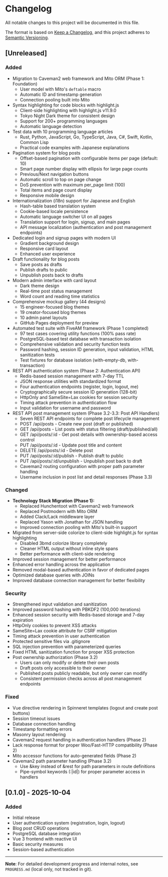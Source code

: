 # Changelog

All notable changes to this project will be documented in this file.

The format is based on [Keep a Changelog](https://keepachangelog.com/en/1.0.0/),
and this project adheres to [Semantic Versioning](https://semver.org/spec/v2.0.0.html).

## [Unreleased]

### Added
- Migration to Caveman2 web framework and Mito ORM (Phase 1: Foundation)
  - User model with Mito's `deftable` macro
  - Automatic ID and timestamp generation
  - Connection pooling built into Mito
- Syntax highlighting for code blocks with highlight.js
  - Client-side highlighting with highlight.js v11.9.0
  - Tokyo Night Dark theme for consistent design
  - Support for 200+ programming languages
  - Automatic language detection
- Test data with 10 programming language articles
  - Rust, Python, JavaScript, Go, TypeScript, Java, C#, Swift, Kotlin, Common Lisp
  - Practical code examples with Japanese explanations
- Pagination system for blog posts
  - Offset-based pagination with configurable items per page (default: 10)
  - Smart page number display with ellipsis for large page counts
  - Previous/Next navigation buttons
  - Automatic scroll to top on page change
  - DoS prevention with maximum per_page limit (100)
  - Total items and page count display
  - Responsive mobile design
- Internationalization (i18n) support for Japanese and English
  - Hash-table based translation system
  - Cookie-based locale persistence
  - Automatic language switcher UI on all pages
  - Translation support for login, signup, and main pages
  - API message localization (authentication and post management endpoints)
- Dedicated login and signup pages with modern UI
  - Gradient background design
  - Responsive card layout
  - Enhanced user experience
- Draft functionality for blog posts
  - Save posts as drafts
  - Publish drafts to public
  - Unpublish posts back to drafts
- Modern admin interface with card layout
  - Dark theme design
  - Real-time post status management
  - Word count and reading time statistics
- Comprehensive mockup gallery (44 designs)
  - 15 engineer-focused blog themes
  - 19 creator-focused blog themes
  - 10 admin panel layouts
  - GitHub Pages deployment for preview
- Automated test suite with FiveAM framework (Phase 1 completed)
  - 97 test cases covering utility functions (100% pass rate)
  - PostgreSQL-based test database with transaction isolation
  - Comprehensive validation and security function tests
  - Password hashing, session ID generation, input validation, HTML sanitization tests
  - Test fixtures for database isolation (with-empty-db, with-transaction)
- REST API authentication system (Phase 2: Authentication API)
  - Redis-based session management with 7-day TTL
  - JSON response utilities with standardized format
  - Four authentication endpoints (register, login, logout, me)
  - Cryptographically secure session ID generation (128-bit)
  - HttpOnly and SameSite=Lax cookies for session security
  - Timing attack prevention in authentication flow
  - Input validation for username and password
- REST API post management system (Phase 3.2-3.3: Post API Handlers)
  - Seven REST API endpoints for complete post lifecycle management
  - POST /api/posts - Create new post (draft or published)
  - GET /api/posts - List posts with status filtering (draft/published/all)
  - GET /api/posts/:id - Get post details with ownership-based access control
  - PUT /api/posts/:id - Update post title and content
  - DELETE /api/posts/:id - Delete post
  - PUT /api/posts/:id/publish - Publish draft to public
  - PUT /api/posts/:id/unpublish - Unpublish post back to draft
  - Caveman2 routing configuration with proper path parameter handling
  - Username inclusion in post list and detail responses (Phase 3.3)

### Changed
- **Technology Stack Migration (Phase 1):**
  - Replaced Hunchentoot with Caveman2 web framework
  - Replaced Postmodern with Mito ORM
  - Added Clack/Lack middleware layer
  - Replaced Yason with Jonathan for JSON handling
  - Improved connection pooling with Mito's built-in support
- Migrated from server-side colorize to client-side highlight.js for syntax highlighting
  - Disabled 3bmd colorize library completely
  - Cleaner HTML output without inline style spans
  - Better performance with client-side rendering
- Improved session management for better performance
- Enhanced error handling across the application
- Removed modal-based authentication in favor of dedicated pages
- Optimized database queries with JOINs
- Improved database connection management for better flexibility

### Security
- Strengthened input validation and sanitization
- Improved password hashing with PBKDF2 (100,000 iterations)
- Enhanced session security with Redis-based storage and 7-day expiration
- HttpOnly cookies to prevent XSS attacks
- SameSite=Lax cookie attribute for CSRF mitigation
- Timing attack prevention in user authentication
- Protected sensitive files via .gitignore
- SQL injection prevention with parameterized queries
- Fixed HTML sanitization function for proper XSS protection
- Post ownership authorization (Phase 3.2)
  - Users can only modify or delete their own posts
  - Draft posts only accessible to their owner
  - Published posts publicly readable, but only owner can modify
  - Consistent permission checks across all post management endpoints

### Fixed
- Vue directive rendering in Spinneret templates (logout and create post buttons)
- Session timeout issues
- Database connection handling
- Timestamp formatting errors
- Masonry layout rendering
- Caveman2 request handling in authentication handlers (Phase 2)
- Lack response format for proper Woo/Fast-HTTP compatibility (Phase 2)
- Mito accessor functions for auto-generated fields (Phase 2)
- Caveman2 path parameter handling (Phase 3.2)
  - Use &key instead of &rest for path parameters in route definitions
  - Pipe-symbol keywords (:|id|) for proper parameter access in handlers

## [0.1.0] - 2025-10-04

### Added
- Initial release
- User authentication system (registration, login, logout)
- Blog post CRUD operations
- PostgreSQL database integration
- Vue 3 frontend with reactive UI
- Basic security measures
- Session-based authentication

---

**Note**: For detailed development progress and internal notes, see `PROGRESS.md` (local only, not tracked in git).
